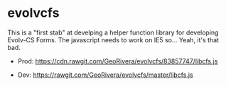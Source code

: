 # evolvcfs

This is a "first stab" at develping a helper function library for developing Evolv-CS Forms.
The javascript needs to work on IE5 so... Yeah, it's that bad.

+ Prod: https://cdn.rawgit.com/GeoRivera/evolvcfs/83857747/libcfs.js

+ Dev: https://rawgit.com/GeoRivera/evolvcfs/master/libcfs.js
